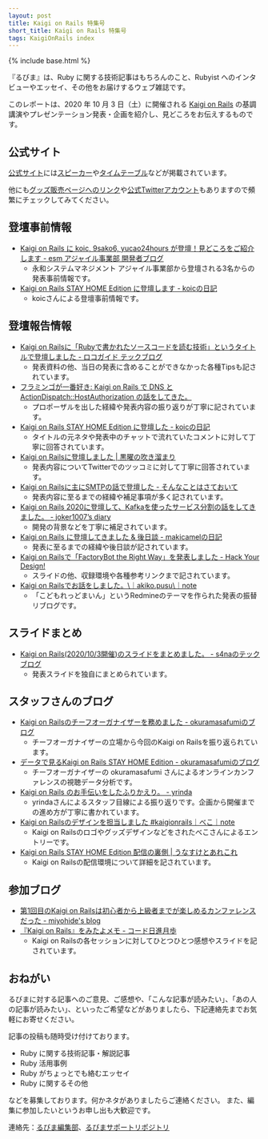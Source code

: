 ```yaml
---
layout: post
title: Kaigi on Rails 特集号
short_title: Kaigi on Rails 特集号
tags: KaigiOnRails index
---
```

{% include base.html %}

『るびま』は、Ruby に関する技術記事はもちろんのこと、Rubyist へのインタビューやエッセイ、その他をお届けするウェブ雑誌です。

このレポートは、2020 年 10 月 3 日（土）に開催される [Kaigi on Rails](https://kaigionrails.org/) の基調講演やプレゼンテーション発表・企画を紹介し、見どころをお伝えするものです。

## 公式サイト

[公式サイト](https://kaigionrails.org/)には[スピーカー](https://kaigionrails.org/speakers/)や[タイムテーブル](https://kaigionrails.org/timetable/)などが掲載されています。

他にも[グッズ販売ページへのリンク](https://suzuri.jp/kaigionrails)や[公式Twitterアカウント](https://twitter.com/kaigionrails)もありますので頻繁にチェックしてみてください。

## 登壇事前情報

- [Kaigi on Rails に koic, 9sako6, yucao24hours が登壇！見どころをご紹介します - esm アジャイル事業部 開発者ブログ](https://blog.agile.esm.co.jp/entry/kaigi-on-rails-stay-home-edition)
    - 永和システムマネジメント アジャイル事業部から登壇される3名からの発表事前情報です。
- [Kaigi on Rails STAY HOME Edition に登壇します - koicの日記](https://koic.hatenablog.com/entry/kaigionrails-stay-home-edition-information)
    - koicさんによる登壇事前情報です。

## 登壇報告情報

- [Kaigi on Railsに「Rubyで書かれたソースコードを読む技術」というタイトルで登壇しました  - ロコガイド テックブログ](https://techblog.locoguide.co.jp/entry/2020/10/05/121903)
    - 発表資料の他、当日の発表に含めることができなかった各種Tipsも記されています。
- [フラミンゴが一番好き: Kaigi on Rails で DNS と ActionDispatch::HostAuthorization の話をしてきた。](https://yucao24hours.me/blog/2020/10/05/after-kaigi-on-rails/)
    - プロポーザルを出した経緯や発表内容の振り返りが丁寧に記されています。
- [Kaigi on Rails STAY HOME Edition に登壇した - koicの日記](https://koic.hatenablog.com/entry/kaigionrails-stayhome-edition)
    - タイトルの元ネタや発表中のチャットで流れていたコメントに対して丁寧に回答されています。
- [Kaigi on Railsに登壇しました \| 黒曜の吹き溜まり](https://blog.kokuyouwind.com/posts/2020/10/kaigi-on-rails%E3%81%AB%E7%99%BB%E5%A3%87%E3%81%97%E3%81%BE%E3%81%97%E3%81%9F/)
    - 発表内容についてTwitterでのツッコミに対して丁寧に回答されています。
- [Kaigi on Railsに主にSMTPの話で登壇した - そんなことはさておいて](https://sylph01.hatenablog.jp/entry/20201005/1601904931)
    - 発表内容に至るまでの経緯や補足事項が多く記されています。
- [Kaigi on Rails 2020に登壇して、Kafkaを使ったサービス分割の話をしてきました。 - joker1007’s diary](https://joker1007.hatenablog.com/entry/2020/10/06/011757)
    - 開発の背景などを丁寧に補足されています。
- [Kaigi on Rails に登壇してきました &amp; 後日談 - makicamelの日記](https://makicamel.hatenablog.com/entry/2020/10/07/104803)
    - 発表に至るまでの経緯や後日談が記されています。
- [Kaigi on Railsで「FactoryBot the Right Way」を発表しました - Hack Your Design!](https://blog.toshimaru.net/kaigi-on-rails/)
    - スライドの他、収録環境や各種参考リンクまで記されています。
- [Kaigi on Railsでお話をしました。\｜akiko.pusu\｜note](https://note.com/akiko_pusu/n/nb609aab01025)
    - 「こどもれっどまいん」というRedmineのテーマを作られた発表の振替リブログです。

## スライドまとめ

- [Kaigi on Rails(2020/10/3開催)のスライドをまとめました。 - s4naのテックブログ](https://s4na.hatenablog.com/entry/2020/10/04/231634)
    - 発表スライドを独自にまとめられています。

## スタッフさんのブログ

- [Kaigi on Railsのチーフオーガナイザーを務めました - okuramasafumiのブログ](https://okuramasafumi.hatenablog.jp/entry/2020/10/07/212138)
    - チーフオーガナイザーの立場から今回のKaigi on Railsを振り返られています。
- [データで見るKaigi on Rails STAY HOME Edition - okuramasafumiのブログ](https://okuramasafumi.hatenablog.jp/entry/2020/10/14/201640)
    - チーフオーガナイザーの okuramasafumi さんによるオンラインカンファレンスの視聴データ分析です。
- [Kaigi on Rails のお手伝いをしたふりかえり。 - yrinda](https://yrinda.hatenablog.com/entry/2020/10/09/225218)
    - yrindaさんによるスタッフ目線による振り返りです。企画から開催までの進め方が丁寧に書かれています。
- [Kaigi on Railsのデザインを担当しました #kaigionrails｜べこ｜note](https://note.com/becolomochi/n/n17b89b411203)
    - Kaigi on Railsのロゴやグッズデザインなどをされたべこさんによるエントリーです。
- [Kaigi on Rails STAY HOME Edition 配信の裏側 \| うなすけとあれこれ](https://blog.unasuke.com/2020/kaigionrails-backstage/)
    - Kaigi on Railsの配信環境について詳細を記されています。

## 参加ブログ

- [第1回目のKaigi on Railsは初心者から上級者までが楽しめるカンファレンスだった - miyohide&#39;s blog](https://miyohide.hatenablog.com/entry/2020/10/04/175921)
- [『Kaigi on Rails』をみたよメモ - コード日進月歩](https://shinkufencer.hateblo.jp/entry/2020/10/04/235900)
    - Kaigi on Railsの各セッションに対してひとつひとつ感想やスライドを記されています。

## おねがい

るびまに対する記事へのご意見、ご感想や、「こんな記事が読みたい」、「あの人の記事が読みたい」、といったご希望などがありましたら、下記連絡先までお気軽にお寄せください。

記事の投稿も随時受け付けております。

* Ruby に関する技術記事・解説記事
* Ruby 活用事例
* Ruby がちょっとでも絡むエッセイ
* Ruby に関するその他


などを募集しております。何かネタがありましたらご連絡ください。
また、編集に参加したいというお申し出も大歓迎です。

連絡先：[るびま編集部](mailto:magazine@ruby-no-kai.org)、[るびまサポートリポジトリ](https://github.com/rubima/rubima-support)
